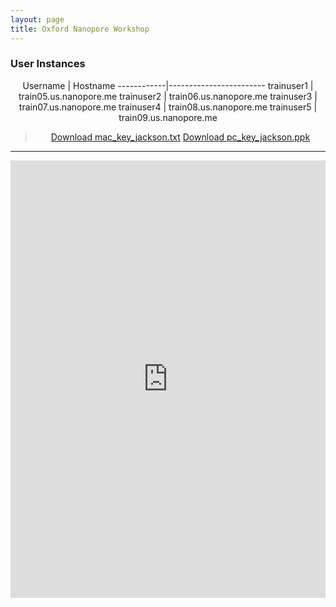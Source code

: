 ```yaml
---
layout: page
title: Oxford Nanopore Workshop
---
```


### User Instances
<center>
Username    |  Hostname
------------|------------------------
trainuser1  |  train05.us.nanopore.me
trainuser2  |  train06.us.nanopore.me
trainuser3  |  train07.us.nanopore.me
trainuser4  |  train08.us.nanopore.me
trainuser5  |  train09.us.nanopore.me

> [Download mac_key_jackson.txt](http://www.chiark.greenend.org.uk/~sgtatham/putty/download.html)
> [Download pc_key_jackson.ppk](http://www.chiark.greenend.org.uk/~sgtatham/putty/download.html)

</center>

****

<iframe src="https://view.officeapps.live.com/op/embed.aspx?src=https://github.com/TheJacksonLaboratory/long-read-workshop/blob/gh-pages/users/oxford/oxford-workshop.docx?raw=true&embedded=true" width='100%' height='700px' frameborder='0'></iframe>
